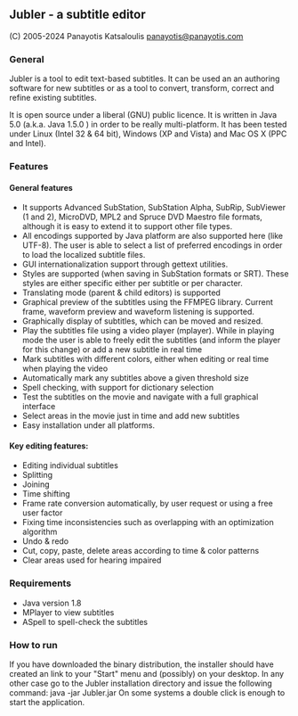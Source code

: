 ## Jubler - a subtitle editor

(C) 2005-2024 Panayotis Katsaloulis
panayotis@panayotis.com


### General

Jubler is a tool to edit text-based subtitles. It can be used an an
authoring software for new subtitles or as a tool to convert,
transform, correct and refine existing subtitles.

It is open source under a liberal (GNU) public licence. It is written
in Java 5.0 (a.k.a. Java 1.5.0 ) in order to be really multi-platform.
It has been tested under Linux (Intel 32 & 64 bit), Windows (XP and 
Vista) and Mac OS X (PPC and Intel). 


### Features

#### General features

* It supports Advanced SubStation, SubStation Alpha, SubRip,
  SubViewer (1 and 2), MicroDVD, MPL2 and Spruce DVD Maestro
  file formats, although it is easy to extend it to support
  other file types.
* All encodings supported by Java platform are also supported here
  (like UTF-8). The user is able to select a list of preferred
  encodings in order to load the localized subtitle files.
* GUI internationalization support through gettext utilities.
* Styles are supported (when saving in SubStation formats or SRT).
  These styles are either specific either per subtitle or per character.
* Translating mode (parent & child editors) is supported
* Graphical preview of the subtitles using the FFMPEG library.
  Current frame, waveform preview and waveform listening is supported.
* Graphically display of subtitles, which can be moved and resized.
* Play the subtitles file using a video player (mplayer). While in
  playing mode the user is able to freely edit the subtitles (and
  inform the player for this change) or add a new subtitle in real
  time
* Mark subtitles with different colors, either when editing or real
  time when playing the video
* Automatically mark any subtitles above a given threshold size
* Spell checking, with support for dictionary selection
* Test the subtitles on the movie and navigate with a full graphical
  interface
* Select areas in the movie just in time and add new subtitles
* Easy installation under all platforms.
  
#### Key editing features:

* Editing individual subtitles
* Splitting
* Joining
* Time shifting
* Frame rate conversion automatically, by user request or using a
  free user factor
* Fixing time inconsistencies such as overlapping with an
  optimization algorithm
* Undo & redo
* Cut, copy, paste, delete areas according to time & color patterns
* Clear areas used for hearing impaired

### Requirements

* Java version 1.8
* MPlayer to view subtitles
* ASpell to spell-check the subtitles


### How to run

If you have downloaded the binary distribution, the installer should have
created an link to your "Start" menu and (possibly) on your desktop. In any
other case go to the Jubler installation directory and issue the following
command:
  java -jar Jubler.jar
On some systems a double click is enough to start the application.

